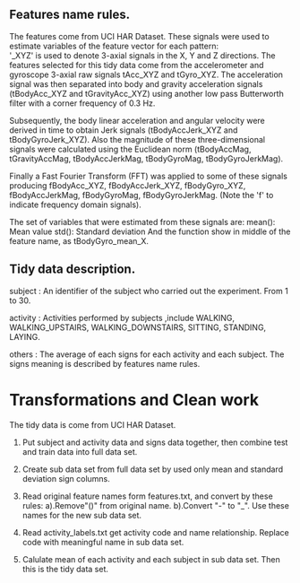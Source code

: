 ## Features name rules.
The features come from UCI HAR Dataset. These signals were used to estimate variables of the feature vector for each pattern:  
'_XYZ' is used to denote 3-axial signals in the X, Y and Z directions.
The features selected for this tidy data come from the accelerometer and gyroscope 3-axial raw signals tAcc_XYZ and tGyro_XYZ. The acceleration signal was then separated into body and gravity acceleration signals (tBodyAcc_XYZ and tGravityAcc_XYZ) using another low pass Butterworth filter with a corner frequency of 0.3 Hz. 

Subsequently, the body linear acceleration and angular velocity were derived in time to obtain Jerk signals (tBodyAccJerk_XYZ and tBodyGyroJerk_XYZ). Also the magnitude of these three-dimensional signals were calculated using the Euclidean norm (tBodyAccMag, tGravityAccMag, tBodyAccJerkMag, tBodyGyroMag, tBodyGyroJerkMag). 

Finally a Fast Fourier Transform (FFT) was applied to some of these signals producing fBodyAcc_XYZ, fBodyAccJerk_XYZ, fBodyGyro_XYZ, fBodyAccJerkMag, fBodyGyroMag, fBodyGyroJerkMag. (Note the 'f' to indicate frequency domain signals). 

The set of variables that were estimated from these signals are: 
mean(): Mean value
std(): Standard deviation
And the function show in middle of the feature name, as tBodyGyro_mean_X.

## Tidy data description.
subject : An identifier of the subject who carried out the experiment. From 1 to 30.

activity : Activities performed by subjects ,include WALKING, WALKING_UPSTAIRS, WALKING_DOWNSTAIRS, SITTING, STANDING, LAYING.

others : The average of each signs for each activity and each subject. The signs meaning is described by features name rules.

# Transformations and Clean work
The tidy data is come from UCI HAR Dataset.
1. Put subject and activity data and signs data together, then combine test and train data into full data set.

2. Create sub data set from full data set by used only mean and standard deviation sign columns.

3. Read original feature names form features.txt, and convert by these rules: a).Remove"()" from original name. b).Convert "-" to "_". Use these names for the new sub data set. 

4. Read activity_labels.txt get activity code and name relationship. Replace code with meaningful name in sub data set.

5. Calulate mean of each activity and each subject in sub data set. Then this is the tidy data set.
